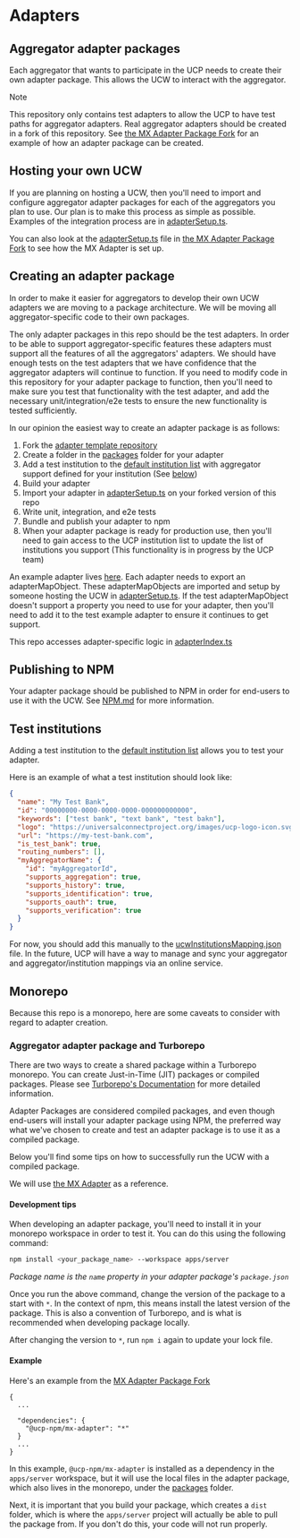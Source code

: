 # Adapters

## Aggregator adapter packages

Each aggregator that wants to participate in the UCP needs to create their own adapter package. This allows the UCW to interact with the aggregator.

> [!NOTE]  
> This repository only contains test adapters to allow the UCP to have test paths for aggregator adapters. Real aggregator adapters should be created in a fork of this repository. See [the MX Adapter Package Fork](https://github.com/Universal-Connect-Project/ucw-adapter-mx) for an example of how an adapter package can be created.

## Hosting your own UCW

If you are planning on hosting a UCW, then you'll need to import and configure aggregator adapter packages for each of the aggregators you plan to use. Our plan is to make this process as simple as possible. Examples of the integration process are in [adapterSetup.ts](./apps/server/src/adapterSetup.ts).

You can also look at the [adapterSetup.ts](https://github.com/Universal-Connect-Project/ucw-adapter-mx/blob/main/apps/server/src/adapterSetup.ts) file in [the MX Adapter Package Fork](https://github.com/Universal-Connect-Project/ucw-adapter-mx) to see how the MX Adapter is set up.

## Creating an adapter package

In order to make it easier for aggregators to develop their own UCW adapters we are moving to a package architecture. We will be moving all aggregator-specific code to their own packages.

The only adapter packages in this repo should be the test adapters. In order to be able to support aggregator-specific features these adapters must support all the features of all the aggregators' adapters. We should have enough tests on the test adapters that we have confidence that the aggregator adapters will continue to function. If you need to modify code in this repository for your adapter package to function, then you'll need to make sure you test that functionality with the test adapter, and add the necessary unit/integration/e2e tests to ensure the new functionality is tested sufficiently.

In our opinion the easiest way to create an adapter package is as follows:

1. Fork the [adapter template repository](https://github.com/Universal-Connect-Project/ucw-adapter-template)
1. Create a folder in the [packages](./packages) folder for your adapter
1. Add a test institution to the [default institution list](./apps/server/cachedDefaults/ucwInstitutionsMapping.json) with aggregator support defined for your institution (See [below](#test-institutions))
1. Build your adapter
1. Import your adapter in [adapterSetup.ts](./apps/server/src/adapterSetup.ts) on your forked version of this repo
1. Write unit, integration, and e2e tests
1. Bundle and publish your adapter to npm
1. When your adapter package is ready for production use, then you'll need to gain access to the UCP institution list to update the list of institutions you support (This functionality is in progress by the UCP team)

An example adapter lives [here](./apps/server/src/test-adapter/index.ts). Each adapter needs to export an adapterMapObject. These adapterMapObjects are imported and setup by someone hosting the UCW in [adapterSetup.ts](./apps/server/src/adapterSetup.ts). If the test adapterMapObject doesn't support a property you need to use for your adapter, then you'll need to add it to the test example adapter to ensure it continues to get support.

This repo accesses adapter-specific logic in [adapterIndex.ts](./apps/server/src/adapterIndex.ts)

## Publishing to NPM

Your adapter package should be published to NPM in order for end-users to use it with the UCW. See [NPM.md](./NPM.md) for more information.

## Test institutions

Adding a test institution to the [default institution list](./apps/server/cachedDefaults/ucwInstitutionsMapping.json) allows you to test your adapter.

Here is an example of what a test institution should look like:

```json
{
  "name": "My Test Bank",
  "id": "00000000-0000-0000-0000-000000000000",
  "keywords": ["test bank", "text bank", "test bakn"],
  "logo": "https://universalconnectproject.org/images/ucp-logo-icon.svg",
  "url": "https://my-test-bank.com",
  "is_test_bank": true,
  "routing_numbers": [],
  "myAggregatorName": {
    "id": "myAggregatorId",
    "supports_aggregation": true,
    "supports_history": true,
    "supports_identification": true,
    "supports_oauth": true,
    "supports_verification": true
  }
}
```

For now, you should add this manually to the [ucwInstitutionsMapping.json](./apps/server/cachedDefaults/ucwInstitutionsMapping.json) file. In the future, UCP will have a way to manage and sync your aggregator and aggregator/institution mappings via an online service.

## Monorepo

Because this repo is a monorepo, here are some caveats to consider with regard to adapter creation.

### Aggregator adapter package and Turborepo

There are two ways to create a shared package within a Turborepo monorepo. You can create Just-in-Time (JIT) packages or compiled packages. Please see [Turborepo's Documentation](https://turbo.build/repo/docs/core-concepts/internal-packages#compiled-packages) for more detailed information.

Adapter Packages are considered compiled packages, and even though end-users will install your adapter package using NPM, the preferred way what we've chosen to create and test an adapter package is to use it as a compiled package.

Below you'll find some tips on how to successfully run the UCW with a compiled package.

We will use [the MX Adapter](https://github.com/Universal-Connect-Project/ucw-adapter-mx/tree/main/packages/mx-adapter) as a reference.

#### Development tips

When developing an adapter package, you'll need to install it in your monorepo workspace in order to test it. You can do this using the following command:

```bash
npm install <your_package_name> --workspace apps/server
```

_Package name is the `name` property in your adapter package's `package.json`_

Once you run the above command, change the version of the package to a start with `*`. In the context of npm, this means install the latest version of the package. This is also a convention of Turborepo, and is what is recommended when developing package locally.

After changing the version to `*`, run `npm i` again to update your lock file.

#### Example

Here's an example from the [MX Adapter Package Fork](https://github.com/Universal-Connect-Project/ucw-adapter-mx/blob/main/apps/server/package.json)

```
{
  ...

  "dependencies": {
    "@ucp-npm/mx-adapter": "*"
  }
  ...
}
```

In this example, `@ucp-npm/mx-adapter` is installed as a dependency in the `apps/server` workspace, but it will use the local files in the adapter package, which also lives in the monorepo, under the [packages](./packages) folder.

Next, it is important that you build your package, which creates a `dist` folder, which is where the `apps/server` project will actually be able to pull the package from. If you don't do this, your code will not run properly.
